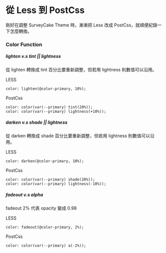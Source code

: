 # 從 Less 到 PostCss

剛好在調整 SurveyCake Theme 時，漸漸把 Less 改成 PostCss，就順便紀錄一下怎麼轉換。

### Color Function

##### lighten v.s tint || lightness

從 lighten 轉換成 tint 百分比要重新調整，但若用 lightness 則數值可以沿用。

LESS

```
color: lighten(@color-primary, 10%);
```

PostCss

```
color: color(var(--primary) tint(20%));
color: color(var(--primary) lightness(+10%));
```

##### darken v.s shade || lightness

從 darken 轉換成 shade 百分比要重新調整，但若用 lightness 則數值可以沿用。

LESS

```
color: darken(@color-primary, 10%);
```

PostCss

```
color: color(var(--primary) shade(20%));
color: color(var(--primary) lightness(-10%));
```

##### fadeout v.s alpha

fadeout 2% 代表 opacity 變成 0.98

LESS

```
color: fadeout(@color-primary, 2%);
```

PostCss

```
color: color(var(--primary) a(-2%));
```
